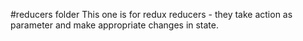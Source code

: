 #reducers folder
This one is for redux reducers - they take action as parameter and make appropriate changes in state.